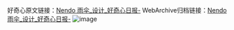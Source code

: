 好奇心原文链接：[Nendo 雨伞_设计_好奇心日报-](https://www.qdaily.com/articles/3284.html)
WebArchive归档链接：[Nendo 雨伞_设计_好奇心日报-](http://web.archive.org/web/20190623151822/https://www.qdaily.com/articles/3284.html)
![image](http://ww3.sinaimg.cn/large/007d5XDply1g3v6zq2f70j30u03gbwt6)